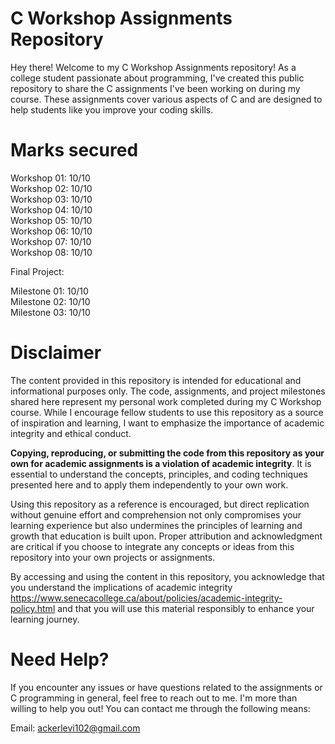 # C Workshop Assignments Repository
Hey there! Welcome to my C Workshop Assignments repository! As a college student passionate about programming, I've created this public repository to share the C assignments I've been working on during my course. These assignments cover various aspects of C and are designed to help students like you improve your coding skills.

# Marks secured 

 Workshop 01: 10/10                                                                                                                                           
 Workshop 02: 10/10                                                                                                                                                   
 Workshop 03: 10/10                                                                                                                                       
 Workshop 04: 10/10                                                                                                                                                   
 Workshop 05: 10/10                                                                                                                                                  
 Workshop 06: 10/10                                                                                                                                                   
 Workshop 07: 10/10                                                                                                                                                   
 Workshop 08: 10/10                                                                                                                                                 

Final Project:

Milestone 01: 10/10                                                                                                                                        
Milestone 02: 10/10                                                                                                                                        
Milestone 03: 10/10         

# Disclaimer

The content provided in this repository is intended for educational and informational purposes only. The code, assignments, and project milestones shared here represent my personal work completed during my C Workshop course. While I encourage fellow students to use this repository as a source of inspiration and learning, I want to emphasize the importance of academic integrity and ethical conduct.

**Copying, reproducing, or submitting the code from this repository as your own for academic assignments is a violation of academic integrity**. It is essential to understand the concepts, principles, and coding techniques presented here and to apply them independently to your own work.

Using this repository as a reference is encouraged, but direct replication without genuine effort and comprehension not only compromises your learning experience but also undermines the principles of learning and growth that education is built upon. Proper attribution and acknowledgment are critical if you choose to integrate any concepts or ideas from this repository into your own projects or assignments.

By accessing and using the content in this repository, you acknowledge that you understand the implications of academic integrity https://www.senecacollege.ca/about/policies/academic-integrity-policy.html and that you will use this material responsibly to enhance your learning journey.


# Need Help?
If you encounter any issues or have questions related to the assignments or C programming in general, feel free to reach out to me. I'm more than willing to help you out! You can contact me through the following means:

Email: ackerlevi102@gmail.com                                                                                                                                     

